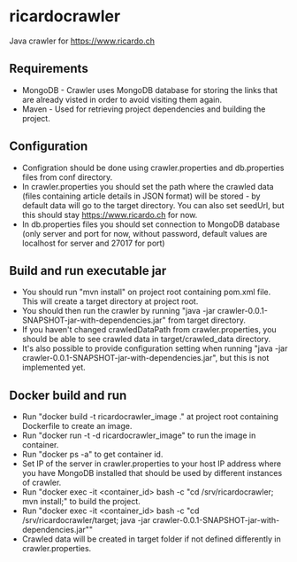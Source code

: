 # ricardocrawler
Java crawler for https://www.ricardo.ch

## Requirements
- MongoDB - Crawler uses MongoDB database for storing the links that are already visted in order to avoid visiting them again. 
- Maven - Used for retrieving project dependencies and building the project.

## Configuration
- Configration should be done using crawler.properties and db.properties files from conf directory. 
- In crawler.properties you should set the path where the crawled data (files containing article details in JSON format) will be stored - by default data will go to the target directory. You can also set seedUrl, but this should stay https://www.ricardo.ch for now.
- In db.properties files you should set connection to MongoDB database (only server and port for now, without password, default values are localhost for server and 27017 for port)

## Build and run executable jar
- You should run "mvn install" on project root containing pom.xml file. This will create a target directory at project root.
- You should then run the crawler by running "java -jar crawler-0.0.1-SNAPSHOT-jar-with-dependencies.jar" from target directory.
- If you haven't changed crawledDataPath from crawler.properties, you should be able to see crawled data in target/crawled_data directory.
- It's also possible to provide configuration setting when running "java -jar crawler-0.0.1-SNAPSHOT-jar-with-dependencies.jar", but this is not implemented yet.

## Docker build and run
- Run "docker build -t ricardocrawler_image ." at project root containing Dockerfile to create an image.
- Run "docker run -t -d ricardocrawler_image" to run the image in container.
- Run "docker ps -a" to get container id.
- Set IP of the server in crawler.properties to your host IP address where you have MongoDB installed that should be used by different instances of crawler.
- Run "docker exec -it <container_id> bash -c "cd /srv/ricardocrawler; mvn install;" to build the project.
- Run "docker exec -it <container_id> bash -c "cd /srv/ricardocrawler/target; java -jar crawler-0.0.1-SNAPSHOT-jar-with-dependencies.jar""
- Crawled data will be created in target folder if not defined differently in crawler.properties.